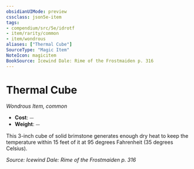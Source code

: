 ```yaml
---
obsidianUIMode: preview
cssclass: json5e-item
tags:
- compendium/src/5e/idrotf
- item/rarity/common
- item/wondrous
aliases: ["Thermal Cube"]
SourceType: "Magic Item"
NoteIcon: magicitem
BookSource: Icewind Dale: Rime of the Frostmaiden p. 316
---
```

# Thermal Cube
*Wondrous Item, common*  

- **Cost**: ⏤
- **Weight**: ⏤

This 3-inch cube of solid brimstone generates enough dry heat to keep the temperature within 15 feet of it at 95 degrees Fahrenheit (35 degrees Celsius).

*Source: Icewind Dale: Rime of the Frostmaiden p. 316*